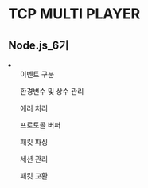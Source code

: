 # TCP MULTI PLAYER #
## Node.js_6기 ##

<li>
  <ul>이벤트 구분</ul>
  <ul>환경변수 및 상수 관리</ul>
  <ul>에러 처리</ul>
  <ul>프로토콜 버퍼</ul>
  <ul>패킷 파싱</ul>
  <ul>세션 관리</ul>
  <ul>패킷 교환</ul>
</li>
